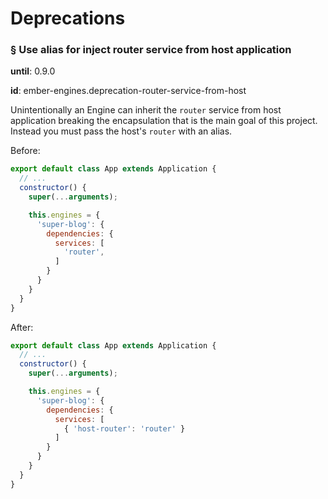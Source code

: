 # Deprecations

### § Use alias for inject router service from host application

**until**: 0.9.0

**id**: ember-engines.deprecation-router-service-from-host

Unintentionally an Engine can inherit the `router` service from host application breaking the encapsulation that is the main goal of this project. Instead you must pass the host's `router` with an alias.

Before:

```js
export default class App extends Application {
  // ...
  constructor() {
    super(...arguments);

    this.engines = {
      'super-blog': {
        dependencies: {
          services: [
            'router',
          ]
        }
      }
    }
  }
}

```

After:

```js
export default class App extends Application {
  // ...
  constructor() {
    super(...arguments);

    this.engines = {
      'super-blog': {
        dependencies: {
          services: [
            { 'host-router': 'router' }
          ]
        }
      }
    }
  }
}

```
